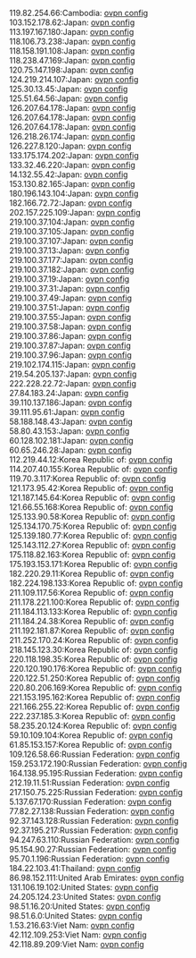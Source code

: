 119.82.254.66:Cambodia: [ovpn config](vpn/119_82_254_66.ovpn)  
103.152.178.62:Japan: [ovpn config](vpn/103_152_178_62.ovpn)  
113.197.167.180:Japan: [ovpn config](vpn/113_197_167_180.ovpn)  
118.106.73.238:Japan: [ovpn config](vpn/118_106_73_238.ovpn)  
118.158.191.108:Japan: [ovpn config](vpn/118_158_191_108.ovpn)  
118.238.47.169:Japan: [ovpn config](vpn/118_238_47_169.ovpn)  
120.75.147.198:Japan: [ovpn config](vpn/120_75_147_198.ovpn)  
124.219.214.107:Japan: [ovpn config](vpn/124_219_214_107.ovpn)  
125.30.13.45:Japan: [ovpn config](vpn/125_30_13_45.ovpn)  
125.51.64.56:Japan: [ovpn config](vpn/125_51_64_56.ovpn)  
126.207.64.178:Japan: [ovpn config](vpn/126_207_64_178.ovpn)  
126.207.64.178:Japan: [ovpn config](vpn/126_207_64_178.ovpn)  
126.207.64.178:Japan: [ovpn config](vpn/126_207_64_178.ovpn)  
126.218.26.174:Japan: [ovpn config](vpn/126_218_26_174.ovpn)  
126.227.8.120:Japan: [ovpn config](vpn/126_227_8_120.ovpn)  
133.175.174.202:Japan: [ovpn config](vpn/133_175_174_202.ovpn)  
133.32.46.220:Japan: [ovpn config](vpn/133_32_46_220.ovpn)  
14.132.55.42:Japan: [ovpn config](vpn/14_132_55_42.ovpn)  
153.130.82.165:Japan: [ovpn config](vpn/153_130_82_165.ovpn)  
180.196.143.104:Japan: [ovpn config](vpn/180_196_143_104.ovpn)  
182.166.72.72:Japan: [ovpn config](vpn/182_166_72_72.ovpn)  
202.157.225.109:Japan: [ovpn config](vpn/202_157_225_109.ovpn)  
219.100.37.104:Japan: [ovpn config](vpn/219_100_37_104.ovpn)  
219.100.37.105:Japan: [ovpn config](vpn/219_100_37_105.ovpn)  
219.100.37.107:Japan: [ovpn config](vpn/219_100_37_107.ovpn)  
219.100.37.13:Japan: [ovpn config](vpn/219_100_37_13.ovpn)  
219.100.37.177:Japan: [ovpn config](vpn/219_100_37_177.ovpn)  
219.100.37.182:Japan: [ovpn config](vpn/219_100_37_182.ovpn)  
219.100.37.19:Japan: [ovpn config](vpn/219_100_37_19.ovpn)  
219.100.37.31:Japan: [ovpn config](vpn/219_100_37_31.ovpn)  
219.100.37.49:Japan: [ovpn config](vpn/219_100_37_49.ovpn)  
219.100.37.51:Japan: [ovpn config](vpn/219_100_37_51.ovpn)  
219.100.37.55:Japan: [ovpn config](vpn/219_100_37_55.ovpn)  
219.100.37.58:Japan: [ovpn config](vpn/219_100_37_58.ovpn)  
219.100.37.86:Japan: [ovpn config](vpn/219_100_37_86.ovpn)  
219.100.37.87:Japan: [ovpn config](vpn/219_100_37_87.ovpn)  
219.100.37.96:Japan: [ovpn config](vpn/219_100_37_96.ovpn)  
219.102.174.115:Japan: [ovpn config](vpn/219_102_174_115.ovpn)  
219.54.205.137:Japan: [ovpn config](vpn/219_54_205_137.ovpn)  
222.228.22.72:Japan: [ovpn config](vpn/222_228_22_72.ovpn)  
27.84.183.24:Japan: [ovpn config](vpn/27_84_183_24.ovpn)  
39.110.137.186:Japan: [ovpn config](vpn/39_110_137_186.ovpn)  
39.111.95.61:Japan: [ovpn config](vpn/39_111_95_61.ovpn)  
58.188.148.43:Japan: [ovpn config](vpn/58_188_148_43.ovpn)  
58.80.43.153:Japan: [ovpn config](vpn/58_80_43_153.ovpn)  
60.128.102.181:Japan: [ovpn config](vpn/60_128_102_181.ovpn)  
60.65.246.28:Japan: [ovpn config](vpn/60_65_246_28.ovpn)  
112.219.44.12:Korea Republic of: [ovpn config](vpn/112_219_44_12.ovpn)  
114.207.40.155:Korea Republic of: [ovpn config](vpn/114_207_40_155.ovpn)  
119.70.3.117:Korea Republic of: [ovpn config](vpn/119_70_3_117.ovpn)  
121.173.95.42:Korea Republic of: [ovpn config](vpn/121_173_95_42.ovpn)  
121.187.145.64:Korea Republic of: [ovpn config](vpn/121_187_145_64.ovpn)  
121.66.55.168:Korea Republic of: [ovpn config](vpn/121_66_55_168.ovpn)  
125.133.90.58:Korea Republic of: [ovpn config](vpn/125_133_90_58.ovpn)  
125.134.170.75:Korea Republic of: [ovpn config](vpn/125_134_170_75.ovpn)  
125.139.180.77:Korea Republic of: [ovpn config](vpn/125_139_180_77.ovpn)  
125.143.112.27:Korea Republic of: [ovpn config](vpn/125_143_112_27.ovpn)  
175.118.82.163:Korea Republic of: [ovpn config](vpn/175_118_82_163.ovpn)  
175.193.153.171:Korea Republic of: [ovpn config](vpn/175_193_153_171.ovpn)  
182.220.29.11:Korea Republic of: [ovpn config](vpn/182_220_29_11.ovpn)  
182.224.198.133:Korea Republic of: [ovpn config](vpn/182_224_198_133.ovpn)  
211.109.117.56:Korea Republic of: [ovpn config](vpn/211_109_117_56.ovpn)  
211.178.221.100:Korea Republic of: [ovpn config](vpn/211_178_221_100.ovpn)  
211.184.113.133:Korea Republic of: [ovpn config](vpn/211_184_113_133.ovpn)  
211.184.24.38:Korea Republic of: [ovpn config](vpn/211_184_24_38.ovpn)  
211.192.181.87:Korea Republic of: [ovpn config](vpn/211_192_181_87.ovpn)  
211.252.170.24:Korea Republic of: [ovpn config](vpn/211_252_170_24.ovpn)  
218.145.123.30:Korea Republic of: [ovpn config](vpn/218_145_123_30.ovpn)  
220.118.198.35:Korea Republic of: [ovpn config](vpn/220_118_198_35.ovpn)  
220.120.190.176:Korea Republic of: [ovpn config](vpn/220_120_190_176.ovpn)  
220.122.51.250:Korea Republic of: [ovpn config](vpn/220_122_51_250.ovpn)  
220.80.206.169:Korea Republic of: [ovpn config](vpn/220_80_206_169.ovpn)  
221.153.195.162:Korea Republic of: [ovpn config](vpn/221_153_195_162.ovpn)  
221.166.255.22:Korea Republic of: [ovpn config](vpn/221_166_255_22.ovpn)  
222.237.185.3:Korea Republic of: [ovpn config](vpn/222_237_185_3.ovpn)  
58.235.20.124:Korea Republic of: [ovpn config](vpn/58_235_20_124.ovpn)  
59.10.109.104:Korea Republic of: [ovpn config](vpn/59_10_109_104.ovpn)  
61.85.153.157:Korea Republic of: [ovpn config](vpn/61_85_153_157.ovpn)  
109.126.58.66:Russian Federation: [ovpn config](vpn/109_126_58_66.ovpn)  
159.253.172.190:Russian Federation: [ovpn config](vpn/159_253_172_190.ovpn)  
164.138.95.195:Russian Federation: [ovpn config](vpn/164_138_95_195.ovpn)  
212.19.11.51:Russian Federation: [ovpn config](vpn/212_19_11_51.ovpn)  
217.150.75.225:Russian Federation: [ovpn config](vpn/217_150_75_225.ovpn)  
5.137.67.170:Russian Federation: [ovpn config](vpn/5_137_67_170.ovpn)  
77.82.27.138:Russian Federation: [ovpn config](vpn/77_82_27_138.ovpn)  
92.37.143.128:Russian Federation: [ovpn config](vpn/92_37_143_128.ovpn)  
92.37.195.217:Russian Federation: [ovpn config](vpn/92_37_195_217.ovpn)  
94.247.63.110:Russian Federation: [ovpn config](vpn/94_247_63_110.ovpn)  
95.154.90.27:Russian Federation: [ovpn config](vpn/95_154_90_27.ovpn)  
95.70.1.196:Russian Federation: [ovpn config](vpn/95_70_1_196.ovpn)  
184.22.103.41:Thailand: [ovpn config](vpn/184_22_103_41.ovpn)  
86.98.152.111:United Arab Emirates: [ovpn config](vpn/86_98_152_111.ovpn)  
131.106.19.102:United States: [ovpn config](vpn/131_106_19_102.ovpn)  
24.205.124.23:United States: [ovpn config](vpn/24_205_124_23.ovpn)  
98.51.16.20:United States: [ovpn config](vpn/98_51_16_20.ovpn)  
98.51.6.0:United States: [ovpn config](vpn/98_51_6_0.ovpn)  
1.53.216.63:Viet Nam: [ovpn config](vpn/1_53_216_63.ovpn)  
42.112.109.253:Viet Nam: [ovpn config](vpn/42_112_109_253.ovpn)  
42.118.89.209:Viet Nam: [ovpn config](vpn/42_118_89_209.ovpn)  
